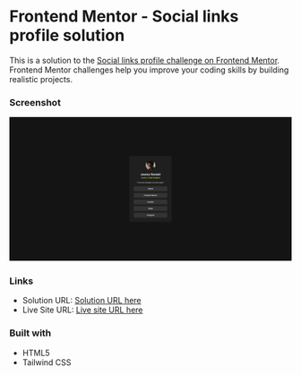 # Frontend Mentor - Social links profile solution

This is a solution to the [Social links profile challenge on Frontend Mentor](https://www.frontendmentor.io/challenges/social-links-profile-UG32l9m6dQ). Frontend Mentor challenges help you improve your coding skills by building realistic projects.

### Screenshot

![](./images/Screenshot.png)

### Links

- Solution URL: [Solution URL here](https://github.com/NDK1195/social-links-profile)
- Live Site URL: [Live site URL here](https://ndk1195.github.io/social-links-profile/)

### Built with

- HTML5
- Tailwind CSS
